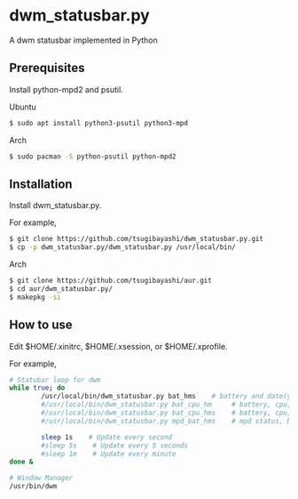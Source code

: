 # dwm_statusbar.py
A dwm statusbar implemented in Python

## Prerequisites

Install python-mpd2 and psutil.

Ubuntu
```bash
$ sudo apt install python3-psutil python3-mpd
```

Arch
```bash
$ sudo pacman -S python-psutil python-mpd2
```

## Installation

Install dwm_statusbar.py.

For example,
```bash
$ git clone https://github.com/tsugibayashi/dwm_statusbar.py.git
$ cp -p dwm_statusbar.py/dwm_statusbar.py /usr/local/bin/
```

Arch
```bash
$ git clone https://github.com/tsugibayashi/aur.git
$ cd aur/dwm_statusbar.py/
$ makepkg -si
```

## How to use

Edit $HOME/.xinitrc, $HOME/.xsession, or $HOME/.xprofile.

For example,
```bash
# Statubar loop for dwm
while true; do
        /usr/local/bin/dwm_statusbar.py bat_hms    # battery and date(yyyy-MM-dd HH:mm:ss)
        #/usr/local/bin/dwm_statusbar.py bat_cpu_hm     # battery, cpu, and date(yyyy-MM-dd HH:mm)
        #/usr/local/bin/dwm_statusbar.py bat_cpu_hms    # battery, cpu, and date(yyyy-MM-dd HH:mm:ss)
        #/usr/local/bin/dwm_statusbar.py mpd_bat_hms    # mpd status, battery, and date(yyyy-MM-dd HH:mm:ss)

        sleep 1s    # Update every second
        #sleep 5s    # Update every 5 seconds
        #sleep 1m    # Update every minute
done &

# Window Manager
/usr/bin/dwm
```

